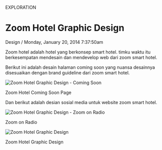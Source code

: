 <p class="type">EXPLORATION</p>

# Zoom Hotel Graphic Design

<p class="meta">Design  /  Monday, January 20, 2014 7:37:50am</p>

Zoom hotel adalah hotel yang berkonsep smart hotel. timku waktu itu berkesempatan mendesain dan mendevelop web dari zoom smart hotel.

Berikut ini adalah desain halaman coming soon yang nuansa desainnya disesuaikan dengan brand guideline dari zoom smart hotel.

![Zoom Hotel Graphic Design - Coming Soon](https://farooq-agent.web.app/assets/images/works/details/zoom-hotel-graphic-design-coming-soon-page.jpg)

<p class="caption">Zoom Hotel Coming Soon Page</p>

Dan berikut adalah desian sosial media untuk website zoom smart hotel.

![Zoom Hotel Graphic Design - Zoom on Radio](https://farooq-agent.web.app/assets/images/works/details/zoom-hotel-graphic-design-zoom-on-radio.jpg)

<p class="caption">Zoom on Radio</p>

![Zoom Hotel Graphic Design](https://farooq-agent.web.app/assets/images/works/details/zoom-hotel-graphic-design.jpg)

<p class="caption">Zoom Hotel Graphic Design</p>
